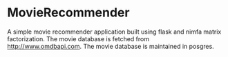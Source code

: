 # MovieRecommender
A simple movie recommender application built using flask and nimfa matrix factorization. The movie database is fetched from http://www.omdbapi.com. The movie database is maintained in posgres.
